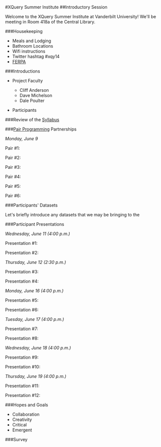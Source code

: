 #XQuery Summer Institute
##Introductory Session

Welcome to the XQuery Summer Institute at Vanderbilt University! We'll be meeting in Room 418a of the Central Library.

###Housekeeping

* Meals and Lodging
* Bathroom Locations
* Wifi instructions
* Twitter hashtag #xqy14
* [FERPA](https://gist.github.com/CliffordAnderson/8393947)

###Introductions

* Project Faculty
	* Cliff Anderson
	* Dave Michelson
	* Dale Poulter
	
* Participants

###Review of the [Syllabus](../syllabus.md)

###[Pair Programming](http://en.wikipedia.org/wiki/Pair_programming) Partnerships

*Monday, June 9*

Pair #1:

Pair #2:

Pair #3:

Pair #4:

Pair #5:

Pair #6:

###Participants' Datasets

Let's briefly introduce any datasets that we may be bringing to the 

###Participant Presentations

*Wednesday, June 11 (4:00 p.m.)*

Presentation #1:

Presentation #2:

*Thursday, June 12 (2:30 p.m.)*

Presentation #3:

Presentation #4:

*Monday, June 16 (4:00 p.m.)*

Presentation #5:

Presentation #6:

*Tuesday, June 17 (4:00 p.m.)*

Presentation #7:

Presentation #8:

*Wednesday, June 18 (4:00 p.m.)*

Presentation #9:

Presentation #10:

*Thursday, June 19 (4:00 p.m.)*

Presentation #11:

Presentation #12:

###Hopes and Goals

* Collaboration
* Creativity
* Critical
* Emergent

###Survey
